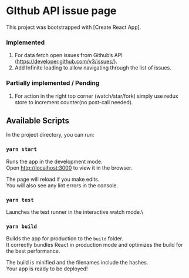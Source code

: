 # GIthub API issue page 

This project was bootstrapped with [Create React App]. 

### Implemented
1. For data fetch open issues from Github’s API (https://developer.github.com/v3/issues/).
1. Add Infinite loading to allow navigating through the list of issues.


### Partially implemented / Pending
1. For action in the right top corner (watch/star/fork) simply use redux store to increment counter(no post-call needed).


## Available Scripts

In the project directory, you can run:

### `yarn start`

Runs the app in the development mode.\
Open [http://localhost:3000](http://localhost:3000) to view it in the browser.

The page will reload if you make edits.\
You will also see any lint errors in the console.

### `yarn test`

Launches the test runner in the interactive watch mode.\

### `yarn build`

Builds the app for production to the `build` folder.\
It correctly bundles React in production mode and optimizes the build for the best performance.

The build is minified and the filenames include the hashes.\
Your app is ready to be deployed!

